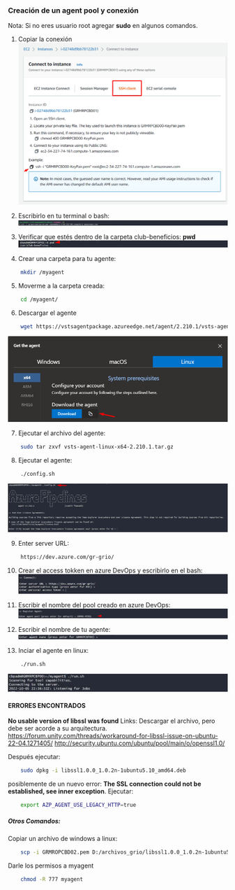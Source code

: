 ### Creación de un agent pool y conexión

Nota: Si no eres usuario root agregar **sudo** en algunos comandos.

1. Copiar la conexión
   ![ec2](img/ec2.png)

2. Escribirlo en tu terminal o bash:
   ![shh](img/ssh.png)

3. Verificar que estés dentro de la carpeta club-beneficios: **pwd**
   ![pwd](img/pwd.png)

4. Crear una carpeta para tu agente:
```bash
    mkdir /myagent
```
5. Moverme a la carpeta creada:
```bash
    cd /myagent/
```
6. Descargar el agente
```bash
    wget https://vstsagentpackage.azureedge.net/agent/2.210.1/vsts-agent-win-x64-2.210.1.zip
``` 
![Descargar](img/descargar.png)

7.  Ejecutar el archivo del agente:
```bash
    sudo tar zxvf vsts-agent-linux-x64-2.210.1.tar.gz
``` 

8. Ejecutar el agente:
```bash
    ./config.sh
``` 
![Config](img/config.png)

9. Enter server URL:
```bash
    https://dev.azure.com/gr-grio/
``` 
10. Crear el access tokken en azure DevOps y escribirlo en el bash:
    ![Config](img/access.png)

11. Escribir el nombre del pool creado en azure DevOps:
    ![Config](img/pool.png)

12. Escribir el nombre de tu agente:
    ![Config](img/agent.png)

13. Inciar el agente en linux:
```bash
    ./run.sh
```
   ![Config](img/run.png)

#### ERRORES ENCONTRADOS

**No usable version of libssl was found**
Links: Descargar el archivo, pero debe ser acorde a su arquitectura.
https://forum.unity.com/threads/workaround-for-libssl-issue-on-ubuntu-22-04.1271405/
http://security.ubuntu.com/ubuntu/pool/main/o/openssl1.0/

Después ejecutar:
```bash
    sudo dpkg -i libssl1.0.0_1.0.2n-1ubuntu5.10_amd64.deb
```

posiblemente de un nuevo error:
 **The SSL connection could not be established, see inner exception**. Ejecutar:
```bash
    export AZP_AGENT_USE_LEGACY_HTTP=true
```
##### Otros Comandos:

Copiar un archivo de windows a linux:
```bash
    scp -i GRMROPCBD02.pem D:/archivos_grio/libssl1.0.0_1.0.2n-1ubuntu5.10_amd64.deb ubuntu@ec2-3-90-36-252.compute-1.amazonaws.com:/myagent
```

Darle los permisos a myagent
```bash
    chmod -R 777 myagent
```